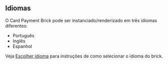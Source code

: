 ## Idiomas 

O Card Payment Brick pode ser instanciado/renderizado em três idiomas diferentes: 

* Português
* Inglês 
* Espanhol

Veja [Escolher idioma](/developers/pt/docs/checkout-bricks/cardpaymentbrick/configuratons/select-language) para instruções de como selecionar o idioma do brick.
